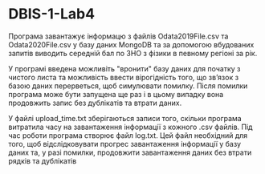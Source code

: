 # DBIS-1-Lab4
Програма завантажує інформацю з файлів Odata2019File.csv та Odata2020File.csv у базу даних MongoDB та за допомогою вбудованих запитів виводить середній бал по ЗНО з фізики в певному регіоні за рік.

У програмі введена можливіть "вронити" базу даних для початку з чистого листа та можливість ввести вірогідність того, що зв’язок з базою даних перерветься, щоб симулювати помилку. Після помилки програма може бути запущена ще раз і в цьому випадку вона продовжить запис без дублікатів та втрати даних.

У файлі upload_time.txt зберігаються записи того, скільки програма витратила часу на завантаження інформації з кожного .csv файлів. Під час роботи програма створює файл log.txt. Цей файл необхідний для того, щоб відслідковувати прогрес завантаження інформації у базу даних та, у разі помилки, продовжити завантаження даних без втрати рядків та дублікатів

